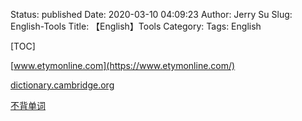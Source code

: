 Status: published
Date: 2020-03-10 04:09:23
Author: Jerry Su
Slug: English-Tools
Title: 【English】Tools
Category: 
Tags: English

[TOC]

[www.etymonline.com](https://www.etymonline.com/)

[dictionary.cambridge.org](https://dictionary.cambridge.org/)

[不背单词](https://bbdc.cn/)